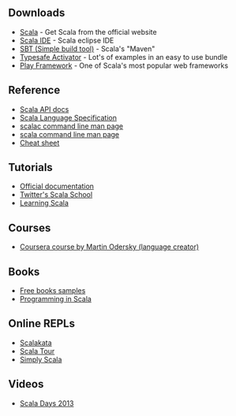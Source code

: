 ## Downloads

- [Scala](http://www.scala-lang.org/downloads) - Get Scala from the official website
- [Scala IDE](http://scala-ide.org/download/sdk.html) - Scala eclipse IDE
- [SBT (Simple build tool)](http://www.scala-sbt.org/release/docs/Getting-Started/Setup.html) - Scala's "Maven"
- [Typesafe Activator](http://typesafe.com/activator) - Lot's of examples in an easy to use bundle
- [Play Framework](http://www.playframework.com/download) - One of Scala's most popular web frameworks 

## Reference 

- [Scala API docs](http://www.scala-lang.org/api/current/index.html) 
- [Scala Language Specification](http://www.scala-lang.org/docu/files/ScalaReference.pdf)
- [scalac command line man page](http://www.scala-lang.org/docu/files/tools/scalac.html)
- [scala command line man page](http://www.scala-lang.org/docu/files/tools/scala.html)
- [Cheat sheet](http://docs.scala-lang.org/cheatsheets/)

## Tutorials

- [Official documentation](http://docs.scala-lang.org/tutorials/)
- [Twitter's Scala School](http://twitter.github.io/scala_school/)
- [Learning Scala](http://www.scala-lang.org/node/1305)

## Courses 

- [Coursera course by Martin Odersky (language creator)](https://www.coursera.org/course/progfun)

## Books

- [Free books samples](http://typesafe.com/resources/free-books)
- [Programming in Scala](http://amzn.com/0981531644)

## Online REPLs 

- [Scalakata](http://www.scalakata.com/)
- [Scala Tour](http://www.scala-tour.com/)
- [Simply Scala](http://www.simplyscala.com/)



## Videos

- [Scala Days 2013](http://www.parleys.com/channel/51ae1022e4b01033a7e4b6ca)
